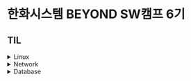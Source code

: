 # 한화시스템 BEYOND SW캠프 6기
## TIL
<details>
<summary>Linux</summary> 

- [기본 명령어 (04.29)](https://github.com/dyun23/BootcampTIL/blob/master/1주차/240429.md)
- [서비스 프로그램 명령어 (04.30)](https://github.com/dyun23/BootcampTIL/blob/master/1주차/240430_2.md)
- [사용자 권한 (05.09)](https://github.com/dyun23/BootcampTIL/blob/master/2주차/240500_2.md)
</details>

<details>
<summary>Network</summary> 

- [네트워크 기초 및 IP (04.30)](https://github.com/dyun23/BootcampTIL/blob/master/1주차/240430.md)
- [부하분산 (05.08)](https://github.com/dyun23/BootcampTIL/blob/master/2주차/240508.md)
- [모니터링 시스템 (05.09)](https://github.com/dyun23/BootcampTIL/blob/master/2주차/240509.md)
</details>

<details>
<summary>Database</summary> 

- [DB 기초 및 설계, 정규화 (05.02)](https://github.com/dyun23/BootcampTIL/blob/master/1주차/240502.md)
- [SQL 기초 (05.03)](https://github.com/dyun23/BootcampTIL/blob/master/1주차/240503.md)
- [Master-Slave 구성 (05.08)](https://github.com/dyun23/BootcampTIL/blob/master/2주차/240508_2.md)
- [성능 테스트, Cluster 구성 (05.10)](https://github.com/dyun23/BootcampTIL/blob/master/2주차/240510.md)
- [Key, INDEX, Stored Procedure(05.13)](https://github.com/dyun23/BootcampTIL/blob/master/3주차/240513.md)
</details>